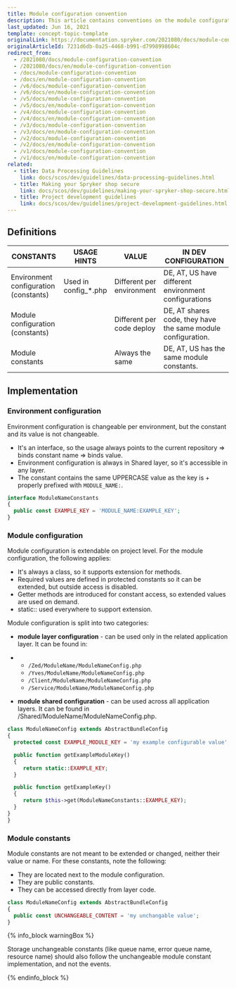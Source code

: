 ```yaml
---
title: Module configuration convention
description: This article contains conventions on the module configuration.
last_updated: Jun 16, 2021
template: concept-topic-template
originalLink: https://documentation.spryker.com/2021080/docs/module-configuration-convention
originalArticleId: 7231d6db-0a25-4468-b991-d7998998604c
redirect_from:
  - /2021080/docs/module-configuration-convention
  - /2021080/docs/en/module-configuration-convention
  - /docs/module-configuration-convention
  - /docs/en/module-configuration-convention
  - /v6/docs/module-configuration-convention
  - /v6/docs/en/module-configuration-convention
  - /v5/docs/module-configuration-convention
  - /v5/docs/en/module-configuration-convention
  - /v4/docs/module-configuration-convention
  - /v4/docs/en/module-configuration-convention
  - /v3/docs/module-configuration-convention
  - /v3/docs/en/module-configuration-convention
  - /v2/docs/module-configuration-convention
  - /v2/docs/en/module-configuration-convention
  - /v1/docs/module-configuration-convention
  - /v1/docs/en/module-configuration-convention
related:
  - title: Data Processing Guidelines
    link: docs/scos/dev/guidelines/data-processing-guidelines.html
  - title: Making your Spryker shop secure
    link: docs/scos/dev/guidelines/making-your-spryker-shop-secure.html
  - title: Project development guidelines
    link: docs/scos/dev/guidelines/project-development-guidelines.html
---
```


## Definitions

| CONSTANTS    | USAGE HINTS   | VALUE     | IN DEV CONFIGURATION    |
| ------------------ | ------------------ | ----------------- | ---------------- |
| Environment configuration (constants) | Used in config_*.php | Different per environment | DE, AT, US have different environment configurations         |
| Module configuration (constants)      |                      | Different per code deploy | DE, AT shares code, they have the same module configuration. |
| Module constants                      |                      | Always the same           | DE, AT, US has the same module constants.                    |

## Implementation

### Environment configuration

Environment configuration is changeable per environment, but the constant and its value is not changeable.

* It's an interface, so the usage always points to the current repository => binds constant name => binds value.
* Environment configuration is always in Shared layer, so it's accessible in any layer.
* The constant contains the same UPPERCASE value as the key is + properly prefixed with `MODULE_NAME:`.

```php
interface ModuleNameConstants
{
  public const EXAMPLE_KEY = 'MODULE_NAME:EXAMPLE_KEY';
}				
```



### Module configuration

Module configuration is extendable on project level. For the module configuration, the following applies:

* It's always a class, so it supports extension for methods.
* Required values are defined in protected constants so it can be extended, but outside access is disabled.
* Getter methods are introduced for constant access, so extended values are used on demand.
* static:: used everywhere to support extension.

Module configuration is split into two categories:

* **module layer configuration** - can be used only in the related application layer. It can be found in:

* * `/Zed/ModuleName/ModuleNameConfig.php`
  * `/Yves/ModuleName/ModuleNameConfig.php`
  * `/Client/ModuleName/ModuleNameConfig.php`
  * `/Service/ModuleName/ModuleNameConfig.php`

* **module shared configuration** - can be used across all application layers. It can be found in /Shared/ModuleName/ModuleNameConfig.php.

```php
class ModuleNameConfig extends AbstractBundleConfig
{
  protected const EXAMPLE_MODULE_KEY = 'my example configurable value';

  public function getExampleModuleKey()
  {
     return static::EXAMPLE_KEY;
  }

  public function getExampleKey()
  {
     return $this->get(ModuleNameConstants::EXAMPLE_KEY);
  }
}
}				
```



### Module constants

Module constants are not meant to be extended or changed, neither their value or name. For these constants, note the following:

* They are located next to the module configuration.
* They are public constants.
* They can be accessed directly from layer code.

```php
class ModuleNameConfig extends AbstractBundleConfig
{
  public const UNCHANGEABLE_CONTENT = 'my unchangable value';
}				
```

{% info_block warningBox %}

Storage unchangeable constants (like queue name, error queue name, resource name) should also follow the unchangeable module constant implementation, and not the events.

{% endinfo_block %}
